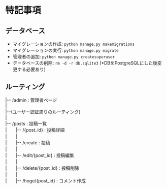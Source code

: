 # 特記事項

## データベース
- マイグレーションの作成: `python manage.py makemigrations`
- マイグレーションの実行: `python manage.py migrate`
- 管理者の追加: `python manage.py createsuperuser`
- データベースの削除: `rm -d -r db.sqlite3` (*DBをPostgreSQLにした後変更する必要あり)

## ルーティング
|-- /admin : 管理者ページ \
| \
|--(ユーザー認証周りのルーティング) \
| \
|-- /posts : 投稿一覧 \
|　　|-- /{post_id} : 投稿詳細 \
|　　| \
|　　|-- /create : 投稿 \
|　　| \
|　　|-- /edit/{post_id} : 投稿編集 \
|　　| \
|　　|-- /delete/{post_id} : 投稿削除 \
|　　| \
|　　|-- /hoge/{post_id} : コメント作成
